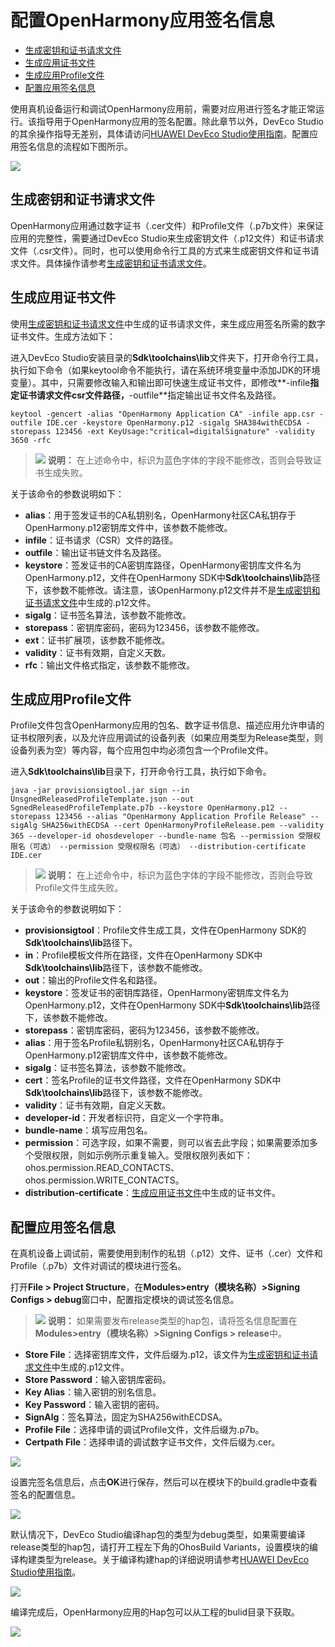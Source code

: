# 配置OpenHarmony应用签名信息<a name="ZH-CN_TOPIC_0000001159890371"></a>

-   [生成密钥和证书请求文件](#section153146467405)
-   [生成应用证书文件](#section136609429562)
-   [生成应用Profile文件](#section2048641015325)
-   [配置应用签名信息](#section10152423193310)

使用真机设备运行和调试OpenHarmony应用前，需要对应用进行签名才能正常运行。该指导用于OpenHarmony应用的签名配置。除此章节以外，DevEco Studio的其余操作指导无差别，具体请访问[HUAWEI DevEco Studio使用指南](https://developer.harmonyos.com/cn/docs/documentation/doc-guides/tools_overview-0000001053582387)。配置应用签名信息的流程如下图所示。

![](figures/zh-cn_image_0000001113808114.png)

## 生成密钥和证书请求文件<a name="section153146467405"></a>

OpenHarmony应用通过数字证书（.cer文件）和Profile文件（.p7b文件）来保证应用的完整性，需要通过DevEco Studio来生成密钥文件（.p12文件）和证书请求文件（.csr文件）。同时，也可以使用命令行工具的方式来生成密钥文件和证书请求文件。具体操作请参考[生成密钥和证书请求文件](https://developer.harmonyos.com/cn/docs/documentation/doc-guides/ide_debug_device-0000001053822404#ZH-CN_TOPIC_0000001154985555__section837891802519)。

## 生成应用证书文件<a name="section136609429562"></a>

使用[生成密钥和证书请求文件](#section153146467405)中生成的证书请求文件，来生成应用签名所需的数字证书文件。生成方法如下：

进入DevEco Studio安装目录的**Sdk\\toolchains\\lib**文件夹下，打开命令行工具，执行如下命令（如果keytool命令不能执行，请在系统环境变量中添加JDK的环境变量）。其中，只需要修改输入和输出即可快速生成证书文件，即修改**-infile**指定证书请求文件csr文件路径，**-outfile**指定输出证书文件名及路径。

```
keytool -gencert -alias "OpenHarmony Application CA" -infile app.csr -outfile IDE.cer -keystore OpenHarmony.p12 -sigalg SHA384withECDSA -storepass 123456 -ext KeyUsage:"critical=digitalSignature" -validity  3650 -rfc
```

>![](public_sys-resources/icon-note.gif) **说明：** 
>在上述命令中，标识为蓝色字体的字段不能修改，否则会导致证书生成失败。

关于该命令的参数说明如下：

-   **alias**：用于签发证书的CA私钥别名，OpenHarmony社区CA私钥存于OpenHarmony.p12密钥库文件中，该参数不能修改。
-   **infile**：证书请求（CSR）文件的路径。
-   **outfile**：输出证书链文件名及路径。
-   **keystore**：签发证书的CA密钥库路径，OpenHarmony密钥库文件名为OpenHarmony.p12，文件在OpenHarmony SDK中**Sdk\\toolchains\\lib**路径下，该参数不能修改。请注意，该OpenHarmony.p12文件并不是[生成密钥和证书请求文件](#section153146467405)中生成的.p12文件。
-   **sigalg**：证书签名算法，该参数不能修改。
-   **storepass**：密钥库密码，密码为123456，该参数不能修改。
-   **ext**：证书扩展项，该参数不能修改。
-   **validity**：证书有效期，自定义天数。
-   **rfc**：输出文件格式指定，该参数不能修改。

## 生成应用Profile文件<a name="section2048641015325"></a>

Profile文件包含OpenHarmony应用的包名、数字证书信息、描述应用允许申请的证书权限列表，以及允许应用调试的设备列表（如果应用类型为Release类型，则设备列表为空）等内容，每个应用包中均必须包含一个Profile文件。

进入**Sdk\\toolchains\\lib**目录下，打开命令行工具，执行如下命令。

```
java -jar provisionsigtool.jar sign --in UnsgnedReleasedProfileTemplate.json --out SgnedReleasedProfileTemplate.p7b --keystore OpenHarmony.p12 --storepass 123456 --alias "OpenHarmony Application Profile Release" --sigAlg SHA256withECDSA --cert OpenHarmonyProfileRelease.pem --validity 365 --developer-id ohosdeveloper --bundle-name 包名 --permission 受限权限名（可选） --permission 受限权限名（可选） --distribution-certificate IDE.cer
```

>![](public_sys-resources/icon-note.gif) **说明：** 
>在上述命令中，标识为蓝色字体的字段不能修改，否则会导致Profile文件生成失败。

关于该命令的参数说明如下：

-   **provisionsigtool**：Profile文件生成工具，文件在OpenHarmony SDK的**Sdk\\toolchains\\lib**路径下。
-   **in**：Profile模板文件所在路径，文件在OpenHarmony SDK中**Sdk\\toolchains\\lib**路径下，该参数不能修改。
-   **out**：输出的Profile文件名和路径。
-   **keystore**：签发证书的密钥库路径，OpenHarmony密钥库文件名为OpenHarmony.p12，文件在OpenHarmony SDK中**Sdk\\toolchains\\lib**路径下，该参数不能修改。
-   **storepass**：密钥库密码，密码为123456，该参数不能修改。
-   **alias**：用于签名Profile私钥别名，OpenHarmony社区CA私钥存于OpenHarmony.p12密钥库文件中，该参数不能修改。
-   **sigalg**：证书签名算法，该参数不能修改。
-   **cert**：签名Profile的证书文件路径，文件在OpenHarmony SDK中**Sdk\\toolchains\\lib**路径下，该参数不能修改。
-   **validity**：证书有效期，自定义天数。
-   **developer-id**：开发者标识符，自定义一个字符串。
-   **bundle-name**：填写应用包名。
-   **permission**：可选字段，如果不需要，则可以省去此字段；如果需要添加多个受限权限，则如示例所示重复输入。受限权限列表如下：ohos.permission.READ\_CONTACTS、ohos.permission.WRITE\_CONTACTS。
-   **distribution-certificate**：[生成应用证书文件](#section136609429562)中生成的证书文件。

## 配置应用签名信息<a name="section10152423193310"></a>

在真机设备上调试前，需要使用到制作的私钥（.p12）文件、证书（.cer）文件和Profile（.p7b）文件对调试的模块进行签名。

打开**File \> Project Structure**，在**Modules\>entry（模块名称）\>Signing Configs \> debug**窗口中，配置指定模块的调试签名信息。

>![](public_sys-resources/icon-note.gif) **说明：** 
>如果需要发布release类型的hap包，请将签名信息配置在**Modules\>entry（模块名称）\>Signing Configs \> release**中。

-   **Store File**：选择密钥库文件，文件后缀为.p12，该文件为[生成密钥和证书请求文件](#section153146467405)中生成的.p12文件。
-   **Store Password**：输入密钥库密码。
-   **Key Alias**：输入密钥的别名信息。
-   **Key Password**：输入密钥的密码。
-   **SignAlg**：签名算法，固定为SHA256withECDSA。
-   **Profile File**：选择申请的调试Profile文件，文件后缀为.p7b。
-   **Certpath File**：选择申请的调试数字证书文件，文件后缀为.cer。

![](figures/zh-cn_image_0000001160327971.png)

设置完签名信息后，点击**OK**进行保存，然后可以在模块下的build.gradle中查看签名的配置信息。

![](figures/zh-cn_image_0000001113648168.png)

默认情况下，DevEco Studio编译hap包的类型为debug类型，如果需要编译release类型的hap包，请打开工程左下角的OhosBuild Variants，设置模块的编译构建类型为release。关于编译构建hap的详细说明请参考[HUAWEI DevEco Studio使用指南](https://developer.harmonyos.com/cn/docs/documentation/doc-guides/build_hap-0000001053342418)。

![](figures/zh-cn_image_0000001115066116.png)

编译完成后，OpenHarmony应用的Hap包可以从工程的bulid目录下获取。

![](figures/zh-cn_image_0000001163552429.png)

